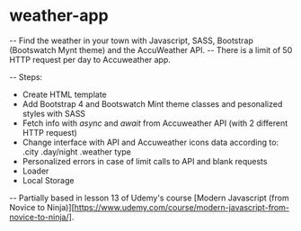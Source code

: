 # weather-app

-- Find the weather in your town with Javascript, SASS, Bootstrap (Bootswatch Mynt theme) and the AccuWeather API.
-- There is a limit of 50 HTTP request per day to Accuweather app.

-- Steps:

- Create HTML template
- Add Bootstrap 4 and Bootswatch Mint theme classes and pesonalized styles with SASS
- Fetch info with <i>async</i> and <i>await</i> from Accuweather API (with 2 different HTTP request)
- Change interface with API and Accuweather icons data according to:
        .city
        .day/night
        .weather type
- Personalized errors in case of limit calls to API and blank requests
- Loader 
- Local Storage

-- Partially based in lesson 13 of Udemy's course [Modern Javascript (from Novice to Ninja)][https://www.udemy.com/course/modern-javascript-from-novice-to-ninja/].

